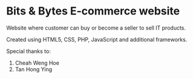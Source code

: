 # Bits & Bytes E-commerce website

Website where customer can buy or become a seller to sell IT products.

Created using HTML5, CSS, PHP, JavaScript and additional frameworks.

Special thanks to:
1. Cheah Weng Hoe
2. Tan Hong Ying 
